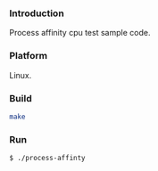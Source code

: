 ### Introduction

Process affinity cpu test sample code.


### Platform

Linux.


### Build

```bash
make
```


### Run

```bash
$ ./process-affinty

```
